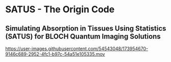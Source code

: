 # SATUS - The Origin Code
## Simulating Absorption in Tissues Using Statistics (SATUS) for BLOCH Quantum Imaging Solutions


https://user-images.githubusercontent.com/54543048/173954670-9146c689-2952-4fc1-b97c-54a51e105335.mov

